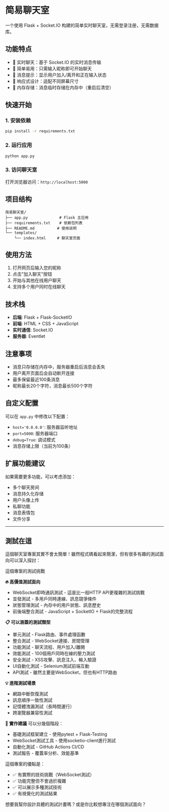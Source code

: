 # 简易聊天室

一个使用 Flask + Socket.IO 构建的简单实时聊天室，无需登录注册，无需数据库。

## 功能特点

- 🚀 实时聊天：基于 Socket.IO 的实时消息传输
- 👤 简单易用：只需输入昵称即可开始聊天
- 💬 消息提示：显示用户加入/离开和正在输入状态
- 📱 响应式设计：适配不同屏幕尺寸
- 💾 内存存储：消息临时存储在内存中（重启后清空）

## 快速开始

### 1. 安装依赖

```bash
pip install -r requirements.txt
```

### 2. 运行应用

```bash
python app.py
```

### 3. 访问聊天室

打开浏览器访问：`http://localhost:5000`

## 项目结构

```
简易聊天室/
├── app.py              # Flask 主应用
├── requirements.txt    # 依赖包列表
├── README.md          # 使用说明
└── templates/
    └── index.html     # 聊天室页面
```

## 使用方法

1. 打开网页后输入您的昵称
2. 点击"加入聊天"按钮
3. 开始与其他在线用户聊天
4. 支持多个用户同时在线聊天

## 技术栈

- **后端**: Flask + Flask-SocketIO
- **前端**: HTML + CSS + JavaScript
- **实时通信**: Socket.IO
- **服务器**: Eventlet

## 注意事项

- 消息只存储在内存中，服务器重启后消息会丢失
- 用户离开页面后会自动断开连接
- 最多保留最近100条消息
- 昵称最长20个字符，消息最长500个字符

## 自定义配置

可以在 `app.py` 中修改以下配置：

- `host='0.0.0.0'`: 服务器监听地址
- `port=5000`: 服务器端口
- `debug=True`: 调试模式
- 消息存储上限（当前为100条）

## 扩展功能建议

如果需要更多功能，可以考虑添加：

- 多个聊天房间
- 消息持久化存储
- 用户头像上传
- 私聊功能
- 消息表情包
- 文件分享

---

## 測試在這
這個聊天室專案其實不會太簡單！雖然程式碼看起來簡潔，但有很多有趣的測試面向可以深入探討：

這個專案的測試挑戰

**🔥 高價值測試面向**

* WebSocket即時通訊測試 - 這是比一般HTTP API更複雜的測試挑戰
* 並發測試 - 多用戶同時連線、訊息競爭條件
* 狀態管理測試 - 內存中的用戶狀態、訊息歷史
* 前後端整合測試 - JavaScript + SocketIO + Flask的完整流程

**📋 可以涵蓋的測試類型**

* 單元測試 - Flask路由、事件處理函數
* 整合測試 - WebSocket連接、房間管理
* 功能測試 - 聊天流程、用戶加入/離開
* 效能測試 - 100個用戶同時在線的壓力測試
* 安全測試 - XSS攻擊、訊息注入、輸入驗證
* UI自動化測試 - Selenium測試前端互動
* API測試 - 雖然主要是WebSocket，但也有HTTP路由

**💡 進階測試場景**

* 網路中斷恢復測試
* 訊息順序一致性測試
* 記憶體洩漏測試（長時間運行）
* 跨瀏覽器兼容性測試

**🎯 實作建議**
可以分幾個階段：

* 基礎測試框架建立 - 使用pytest + Flask-Testing
* WebSocket測試工具 - 使用socketio-client進行測試
* 自動化測試 - GitHub Actions CI/CD
* 測試報告 - 覆蓋率分析、效能基準

這個專案的優點是：

* ✅ 有實際的技術挑戰（WebSocket測試）
* ✅ 功能完整但不會過於複雜
* ✅ 可以展示多種測試技術
* ✅ 有視覺化的測試結果

想要我幫你設計具體的測試計畫嗎？或是你比較想專注在哪個測試面向？
